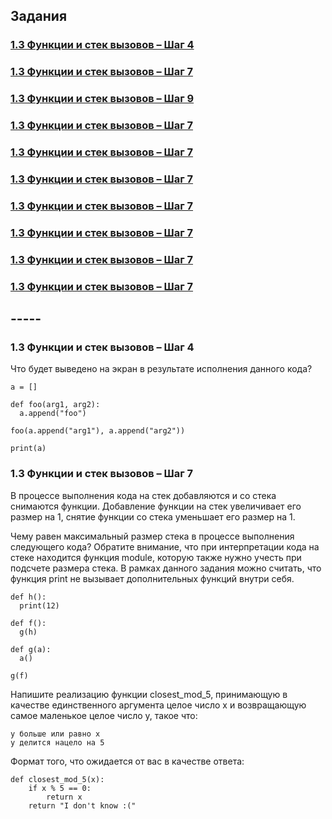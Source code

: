 ## Задания 

### [ 1.3 Функции и стек вызовов – Шаг 4](#00134) 
### [ 1.3 Функции и стек вызовов – Шаг 7](#00137) 
### [ 1.3 Функции и стек вызовов – Шаг 9](#00139) 
### [ 1.3 Функции и стек вызовов – Шаг 7](#00137) 
### [ 1.3 Функции и стек вызовов – Шаг 7](#00137) 
### [ 1.3 Функции и стек вызовов – Шаг 7](#00137) 
### [ 1.3 Функции и стек вызовов – Шаг 7](#00137) 
### [ 1.3 Функции и стек вызовов – Шаг 7](#00137) 
### [ 1.3 Функции и стек вызовов – Шаг 7](#00137) 
### [ 1.3 Функции и стек вызовов – Шаг 7](#00137) 

## -----

<a name="00134"></a>
### 1.3 Функции и стек вызовов – Шаг 4


Что будет выведено на экран в результате исполнения данного кода?
```
a = []

def foo(arg1, arg2):
  a.append("foo")

foo(a.append("arg1"), a.append("arg2"))

print(a)
```


<a name="137"></a>
### 1.3 Функции и стек вызовов – Шаг 7
В процессе выполнения кода на стек добавляются и со стека снимаются функции. Добавление функции на стек увеличивает его размер на 1, снятие функции со стека уменьшает его размер на 1.

Чему равен максимальный размер стека в процессе выполнения следующего кода?
Обратите внимание, что при интерпретации кода на стеке находится функция module, которую также нужно учесть при подсчете размера стека.
В рамках данного задания можно считать, что функция print ﻿не вызывает дополнительных функций внутри себя.
```
def h():
  print(12)

def f():
  g(h)

def g(a):
  a()

g(f)
```
<a name="139"></a>

Напишите реализацию функции closest_mod_5, принимающую в качестве единственного аргумента целое число x и возвращающую самое маленькое целое число y, такое что:

    y больше или равно x
    y делится нацело на 5

Формат того, что ожидается от вас в качестве ответа:
```
def closest_mod_5(x):
    if x % 5 == 0:
        return x
    return "I don't know :("
```
